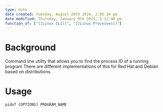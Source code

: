 ```yaml
---
type: note
date created: Tuesday, August 20th 2024, 2:05:34 pm
date modified: Thursday, January 9th 2025, 5:12:40 pm
function_of: ["[[Linux CLI]]", "[[Linux Processes]]"]
---
```

# Background
Command line utility that allows you to find the process ID of a running program
There are different implementations of this for Red Hat and Debian based on distributions. 

# Usage

```shell
pidof [OPTIONS] PROGRAM_NAME
```
